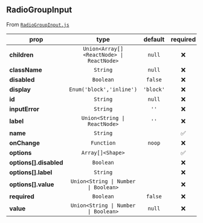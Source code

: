 
## RadioGroupInput

From [`RadioGroupInput.js`](RadioGroupInput.js)



prop | type | default | required | description
---- | :----: | :-------: | :--------: | -----------
**children** | `Union<Array[]<ReactNode> \| ReactNode>` | `null` | :x: | 
**className** | `String` | `null` | :x: | 
**disabled** | `Boolean` | `false` | :x: | 
**display** | `Enum('block','inline')` | `'block'` | :x: | 
**id** | `String` | `null` | :x: | 
**inputError** | `String` | `''` | :x: | 
**label** | `Union<String \| ReactNode>` | `''` | :x: | 
**name** | `String` |  | :white_check_mark: | 
**onChange** | `Function` | `noop` | :x: | 
**options** | `Array[]<Shape>` |  | :white_check_mark: | 
**options[].disabled** | `Boolean` |  | :x: | 
**options[].label** | `String` |  | :x: | 
**options[].value** | `Union<String \| Number \| Boolean>` |  | :x: | 
**required** | `Boolean` | `false` | :x: | 
**value** | `Union<String \| Number \| Boolean>` | `null` | :x: | 



